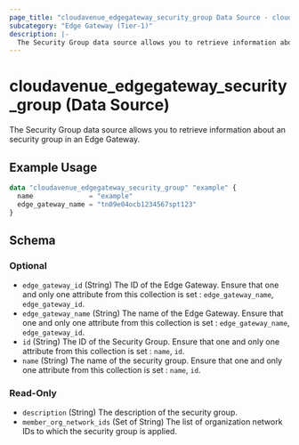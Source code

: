 ```yaml
---
page_title: "cloudavenue_edgegateway_security_group Data Source - cloudavenue"
subcategory: "Edge Gateway (Tier-1)"
description: |-
  The Security Group data source allows you to retrieve information about an security group in an Edge Gateway.
---
```


# cloudavenue_edgegateway_security_group (Data Source)

The Security Group data source allows you to retrieve information about an security group in an Edge Gateway.

## Example Usage

```terraform
data "cloudavenue_edgegateway_security_group" "example" {
  name              = "example"
  edge_gateway_name = "tn09e04ocb1234567spt123"
}
```

<!-- schema generated by tfplugindocs -->
## Schema

### Optional

- `edge_gateway_id` (String) The ID of the Edge Gateway. Ensure that one and only one attribute from this collection is set : `edge_gateway_name`, `edge_gateway_id`.
- `edge_gateway_name` (String) The name of the Edge Gateway. Ensure that one and only one attribute from this collection is set : `edge_gateway_name`, `edge_gateway_id`.
- `id` (String) The ID of the Security Group. Ensure that one and only one attribute from this collection is set : `name`, `id`.
- `name` (String) The name of the security group. Ensure that one and only one attribute from this collection is set : `name`, `id`.

### Read-Only

- `description` (String) The description of the security group.
- `member_org_network_ids` (Set of String) The list of organization network IDs to which the security group is applied.

